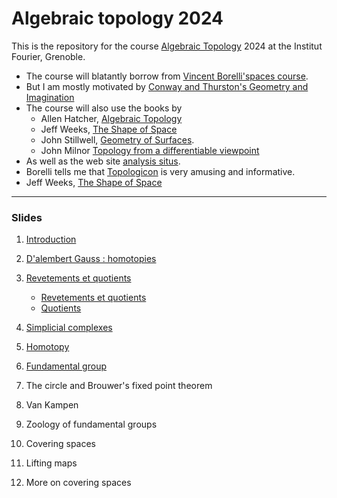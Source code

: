 # Algebraic topology 2024

This is the repository for the course [Algebraic Topology](https://analysis-situs.math.cnrs.fr/Qu-est-ce-que-la-topologie-algebrique.html) 2024 at the
Institut Fourier, Grenoble. 

- The course will blatantly  borrow from [Vincent Borelli'spaces course](https://math.univ-lyon1.fr/homes-www/borrelli/Espace_etudiant/).
- But I am mostly motivated by [Conway and Thurston's Geometry and
Imagination](https://arxiv.org/pdf/1804.03055) 
- The course will also use the books by 
    - Allen Hatcher, [Algebraic Topology](https://pi.math.cornell.edu/~hatcher/AT/AT.pdf)
    - Jeff Weeks, [The Shape of Space](https://www.cs.ubc.ca/~tmm/gc/supplements/ExploringTheShapeOfSpace.pdf)
    - John Stillwell, [Geometry of Surfaces](https://archive.org/details/geometryofsurfac0000stil/page/n235/mode/2up).
    - John Milnor [Topology from a differentiable viewpoint](https://math.uchicago.edu/~may/REU2017/MilnorDiff.pdf)
- As well as the web site [analysis situs](https://analysis-situs.math.cnrs.fr/).
- Borelli tells me that
[Topologicon](https://permamath.e-monsite.com/medias/files/petit-jean-pierre-le-topologicon.pdf) is very amusing and informative.
- Jeff Weeks, [The Shape of Space](https://www.geometrygames.org/ShapeOfSpace/index.html)

---

### Slides


1. [Introduction](https://htmlpreview.github.io/?https://github.com/macbuse/ALG_TOP/blob/master/intro.html)
1.   [D'alembert Gauss : homotopies](https://htmlpreview.github.io/?https://github.com/macbuse/ALG_TOP/blob/master/gauss_dalembert.html)
1. [Revetements et quotients](https://htmlpreview.github.io/?https://github.com/macbuse/ALG_TOP/blob/master/revetments.html)
    - [Revetements et quotients](https://htmlpreview.github.io/?https://github.com/macbuse/ALG_TOP/blob/master/revetments.html)
    - [Quotients](https://htmlpreview.github.io/?https://github.com/macbuse/ALG_TOP/blob/master/quotients.html)


1. [Simplicial complexes](https://htmlpreview.github.io/?https://github.com/macbuse/ALG_TOP/blob/master/simp.html)
1. [Homotopy](https://htmlpreview.github.io/?https://github.com/macbuse/ALG_TOP/blob/master/homotop.html)
1. [Fundamental group](https://htmlpreview.github.io/?https://github.com/macbuse/ALG_TOP/blob/master/gpe_fonda.html)
1. The circle and Brouwer's fixed point theorem
1. Van Kampen
1. Zoology of fundamental groups
1. Covering spaces
1. Lifting maps
1. More on covering spaces

